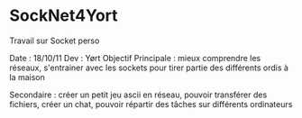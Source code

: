 # SockNet4Yort
Travail sur Socket perso

Date : 18/10/11
Dev : Yørt
Objectif 
Principale : mieux comprendre les réseaux, s'entrainer avec les sockets pour tirer partie des différents ordis à la maison

Secondaire : créer un petit jeu ascii en réseau, pouvoir transférer des fichiers, créer un chat, pouvoir répartir des tâches sur différents ordinateurs
